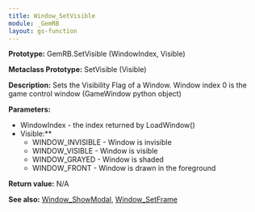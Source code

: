 ```yaml
---
title: Window_SetVisible
module: _GemRB
layout: gs-function
---
```


**Prototype:** GemRB.SetVisible (WindowIndex, Visible)

**Metaclass Prototype:** SetVisible (Visible)

**Description:** Sets the Visibility Flag of a Window.
Window index 0 is the game control window (GameWindow python object)

**Parameters:**
  * WindowIndex - the index returned by LoadWindow()
  * Visible:**
    * WINDOW_INVISIBLE - Window is invisible
    * WINDOW_VISIBLE - Window is visible
    * WINDOW_GRAYED - Window is shaded
    * WINDOW_FRONT - Window is drawn in the foreground

**Return value:** N/A

**See also:** [Window_ShowModal](Window_ShowModal.md), [Window_SetFrame](Window_SetFrame.md)
